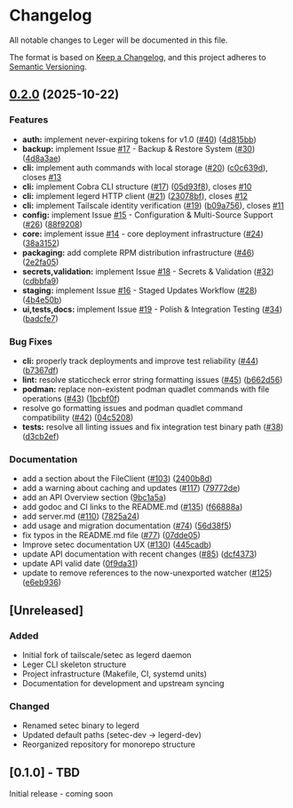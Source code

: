# Changelog

All notable changes to Leger will be documented in this file.

The format is based on [Keep a Changelog](https://keepachangelog.com/en/1.0.0/),
and this project adheres to [Semantic Versioning](https://semver.org/spec/v2.0.0.html).

## [0.2.0](https://github.com/leger-labs/leger/compare/v0.1.0...v0.2.0) (2025-10-22)


### Features

* **auth:** implement never-expiring tokens for v1.0 ([#40](https://github.com/leger-labs/leger/issues/40)) ([4d815bb](https://github.com/leger-labs/leger/commit/4d815bbf66c1c8724fdedbf8d532743121cdaf27))
* **backup:** implement Issue [#17](https://github.com/leger-labs/leger/issues/17) - Backup & Restore System ([#30](https://github.com/leger-labs/leger/issues/30)) ([4d8a3ae](https://github.com/leger-labs/leger/commit/4d8a3aee4470cd96c5aea939952fb530e7fd75a9))
* **cli:** implement auth commands with local storage ([#20](https://github.com/leger-labs/leger/issues/20)) ([c0c639d](https://github.com/leger-labs/leger/commit/c0c639de244669b903091c09ce5eafefbbae7487)), closes [#13](https://github.com/leger-labs/leger/issues/13)
* **cli:** implement Cobra CLI structure ([#17](https://github.com/leger-labs/leger/issues/17)) ([05d93f8](https://github.com/leger-labs/leger/commit/05d93f8d77cfaff5657878d4bd795e2ccfd704a9)), closes [#10](https://github.com/leger-labs/leger/issues/10)
* **cli:** implement legerd HTTP client ([#21](https://github.com/leger-labs/leger/issues/21)) ([23078bf](https://github.com/leger-labs/leger/commit/23078bfdaa86bd072605f1cfa60c7972f7d1a0a7)), closes [#12](https://github.com/leger-labs/leger/issues/12)
* **cli:** implement Tailscale identity verification ([#19](https://github.com/leger-labs/leger/issues/19)) ([b09a756](https://github.com/leger-labs/leger/commit/b09a75687f47ea062516aa7ba0edc36d47ed0071)), closes [#11](https://github.com/leger-labs/leger/issues/11)
* **config:** implement Issue [#15](https://github.com/leger-labs/leger/issues/15) - Configuration & Multi-Source Support ([#26](https://github.com/leger-labs/leger/issues/26)) ([88f9208](https://github.com/leger-labs/leger/commit/88f920886380f11afda910df4117501d3feeddf0))
* **core:** implement issue [#14](https://github.com/leger-labs/leger/issues/14) - core deployment infrastructure ([#24](https://github.com/leger-labs/leger/issues/24)) ([38a3152](https://github.com/leger-labs/leger/commit/38a31529c4e91ffb0e88ab34d5b5cb483502dc24))
* **packaging:** add complete RPM distribution infrastructure ([#46](https://github.com/leger-labs/leger/issues/46)) ([2e2fa05](https://github.com/leger-labs/leger/commit/2e2fa0544bdb2420aa73703d8f3e10a97bae9a44))
* **secrets,validation:** implement Issue [#18](https://github.com/leger-labs/leger/issues/18) - Secrets & Validation ([#32](https://github.com/leger-labs/leger/issues/32)) ([cdbbfa9](https://github.com/leger-labs/leger/commit/cdbbfa94aba1969ae02861f9fa397c0e9e7d62ee))
* **staging:** implement Issue [#16](https://github.com/leger-labs/leger/issues/16) - Staged Updates Workflow ([#28](https://github.com/leger-labs/leger/issues/28)) ([4b4e50b](https://github.com/leger-labs/leger/commit/4b4e50ba01f0883bbf9e686ec09580f23207b941))
* **ui,tests,docs:** implement Issue [#19](https://github.com/leger-labs/leger/issues/19) - Polish & Integration Testing ([#34](https://github.com/leger-labs/leger/issues/34)) ([badcfe7](https://github.com/leger-labs/leger/commit/badcfe7226040eee22a5923641408cbb5b5932d5))


### Bug Fixes

* **cli:** properly track deployments and improve test reliability ([#44](https://github.com/leger-labs/leger/issues/44)) ([b7367df](https://github.com/leger-labs/leger/commit/b7367dfbf03d580070c3af8c1dd137a38e8688cc))
* **lint:** resolve staticcheck error string formatting issues ([#45](https://github.com/leger-labs/leger/issues/45)) ([b662d56](https://github.com/leger-labs/leger/commit/b662d567577822b9d2d9eb16d381ad65ee0bd40f))
* **podman:** replace non-existent podman quadlet commands with file operations ([#43](https://github.com/leger-labs/leger/issues/43)) ([1bcbf0f](https://github.com/leger-labs/leger/commit/1bcbf0f05d1c694c87248e34a18b6750240e3726))
* resolve go formatting issues and podman quadlet command compatibility ([#42](https://github.com/leger-labs/leger/issues/42)) ([04c5208](https://github.com/leger-labs/leger/commit/04c520840d63b1b67547e86f2f168d19be7be7c3))
* **tests:** resolve all linting issues and fix integration test binary path ([#38](https://github.com/leger-labs/leger/issues/38)) ([d3cb2ef](https://github.com/leger-labs/leger/commit/d3cb2efbda74cf2d4bec3e9dfbec45bb9fbe1d99))


### Documentation

* add a section about the FileClient ([#103](https://github.com/leger-labs/leger/issues/103)) ([2400b8d](https://github.com/leger-labs/leger/commit/2400b8d07c1b9670507520dea65a1cd5864ee04a))
* add a warning about caching and updates ([#117](https://github.com/leger-labs/leger/issues/117)) ([79772de](https://github.com/leger-labs/leger/commit/79772de91d0a78d4e02ac81f5ad374e699345d14))
* add an API Overview section ([9bc1a5a](https://github.com/leger-labs/leger/commit/9bc1a5ae8825b539b83fdea844b9eb23507937f4))
* add godoc and CI links to the README.md ([#135](https://github.com/leger-labs/leger/issues/135)) ([f66888a](https://github.com/leger-labs/leger/commit/f66888ab66d4a74836b3af539d1d536f56a67795))
* add server.md ([#110](https://github.com/leger-labs/leger/issues/110)) ([7825a24](https://github.com/leger-labs/leger/commit/7825a243a73168321cf835001bb61b1745c5bdc2))
* add usage and migration documentation ([#74](https://github.com/leger-labs/leger/issues/74)) ([56d38f5](https://github.com/leger-labs/leger/commit/56d38f51012daf0b9dc4e10bf227eba5cf36cbea))
* fix typos in the README.md file ([#77](https://github.com/leger-labs/leger/issues/77)) ([07dde05](https://github.com/leger-labs/leger/commit/07dde05889e7a1e0b2b08078cb08c7f16f0e7e19))
* Improve setec documentation UX ([#130](https://github.com/leger-labs/leger/issues/130)) ([445cadb](https://github.com/leger-labs/leger/commit/445cadbbca3d231abccaa3664d66dcf10a3c2e06))
* update API documentation with recent changes ([#85](https://github.com/leger-labs/leger/issues/85)) ([dcf4373](https://github.com/leger-labs/leger/commit/dcf4373813de5b671a3b24fd1fc2bdabe49611fc))
* update API valid date ([0f9da31](https://github.com/leger-labs/leger/commit/0f9da31c9cabf0fd73fc55725b4c8bccde60ce56))
* update to remove references to the now-unexported watcher ([#125](https://github.com/leger-labs/leger/issues/125)) ([e6eb936](https://github.com/leger-labs/leger/commit/e6eb93658ed3bfb984a6522b34990023acc33af5))

## [Unreleased]

### Added
- Initial fork of tailscale/setec as legerd daemon
- Leger CLI skeleton structure
- Project infrastructure (Makefile, CI, systemd units)
- Documentation for development and upstream syncing

### Changed
- Renamed setec binary to legerd
- Updated default paths (setec-dev → legerd-dev)
- Reorganized repository for monorepo structure

## [0.1.0] - TBD

Initial release - coming soon
